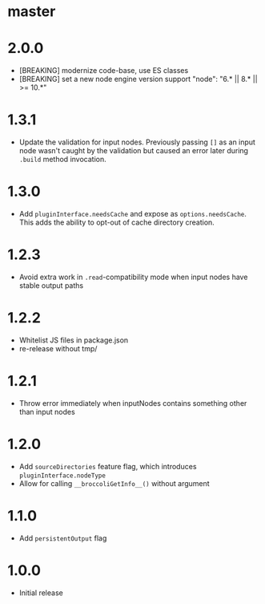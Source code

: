 # master

# 2.0.0

* [BREAKING] modernize code-base, use ES classes
* [BREAKING] set a new node engine version support "node": "6.* || 8.* || >= 10.*"

# 1.3.1

* Update the validation for input nodes. Previously passing `[]` as an input
  node wasn't caught by the validation but caused an error later during
  `.build` method invocation.

# 1.3.0

* Add `pluginInterface.needsCache` and expose as `options.needsCache`. This adds the ability
  to opt-out of cache directory creation.

# 1.2.3

* Avoid extra work in `.read`-compatibility mode when input nodes have stable output paths

# 1.2.2

* Whitelist JS files in package.json
* re-release without tmp/

# 1.2.1

* Throw error immediately when inputNodes contains something other than input nodes

# 1.2.0

* Add `sourceDirectories` feature flag, which introduces `pluginInterface.nodeType`
* Allow for calling `__broccoliGetInfo__()` without argument

# 1.1.0

* Add `persistentOutput` flag

# 1.0.0

* Initial release
